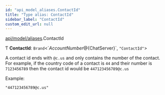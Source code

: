 ```yaml
---
id: "api_model_aliases.ContactId"
title: "Type alias: ContactId"
sidebar_label: "ContactId"
custom_edit_url: null
---
```


[api/model/aliases](/api/modules/api_model_aliases.md).ContactId

Ƭ **ContactId**: `Brand`<\`${AccountNumber}@${ChatServer}\`, ``"ContactId"``\>

A contact id ends with `@c.us` and only contains the number of the contact. For example, if the country code of a contact is `44` and their number is `7123456789` then the contact id would be `447123456789@c.us`

Example:

`"447123456789@c.us"`
